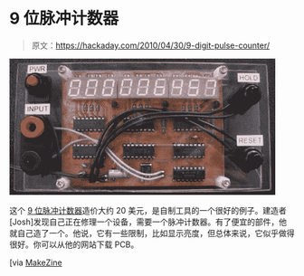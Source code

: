 # 9 位脉冲计数器

> 原文：<https://hackaday.com/2010/04/30/9-digit-pulse-counter/>

![](img/69a28e8c26a490aab5883bea768b74af.png "PulseCounter-0021-1024x525")

这个 [9 位脉冲计数器](http://www.imsolidstate.com/archives/665)造价大约 20 美元，是自制工具的一个很好的例子。建造者[Josh]发现自己正在修理一个设备，需要一个脉冲计数器。有了便宜的部件，他就自己造了一个。他说，它有一些限制，比如显示亮度，但总体来说，它似乎做得很好。你可以从他的网站下载 PCB。

[via [MakeZine](http://blog.makezine.com/archive/2010/04/building_a_pulse_counter_on_the_che.html)